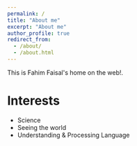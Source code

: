 ```yaml
---
permalink: /
title: "About me"
excerpt: "About me"
author_profile: true
redirect_from: 
  - /about/
  - /about.html
---
```


This is Fahim Faisal's home on the web!.

Interests
======
- Science
- Seeing the world
- Understanding & Processing Language
